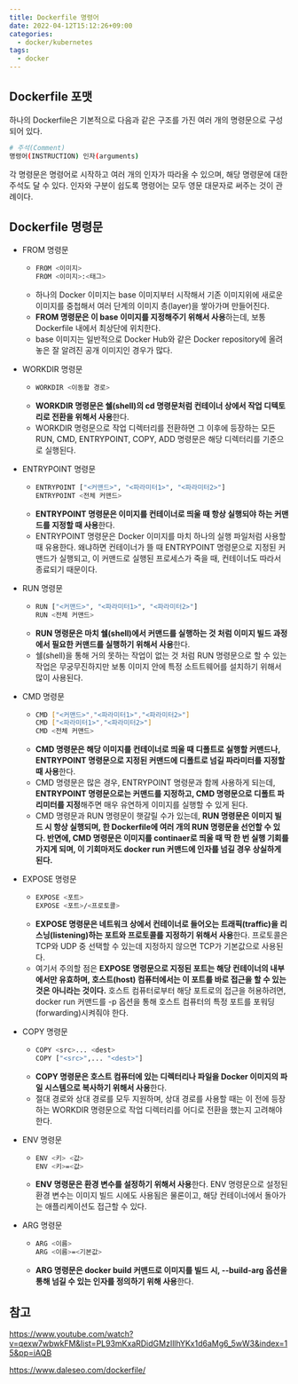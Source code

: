 ```yaml
---
title: Dockerfile 명령어
date: 2022-04-12T15:12:26+09:00
categories:
  - docker/kubernetes
tags: 
  - docker
---
```


## Dockerfile 포맷

하나의 Dockerfile은 기본적으로 다음과 같은 구조를 가진 여러 개의 명령문으로 구성되어 있다.

```bash
# 주석(Comment)
명령어(INSTRUCTION) 인자(arguments)
```

각 명령문은 명령어로 시작하고 여러 개의 인자가 따라올 수 있으며, 해당 명령문에 대한 주석도 달 수 있다. 인자와 구분이 쉽도록 명령어는 모두 영문 대문자로 써주는 것이 관례이다.

## Dockerfile 명령문
- FROM 명령문
  - ```bash
    FROM <이미지>
    FROM <이미지>:<태그>
    ```
  - 하나의 Docker 이미지는 base 이미지부터 시작해서 기존 이미지위에 새로운 이미지를 중첩해서 여러 단계의 이미지 층(layer)을 쌓아가며 만들어진다.
  - **FROM 명령문은 이 base 이미지를 지정해주기 위해서 사용**하는데, 보통 Dockerfile 내에서 최상단에 위치한다.
  - base 이미지는 일반적으로 Docker Hub와 같은 Docker repository에 올려놓은 잘 알려진 공개 이미지인 경우가 많다.
- WORKDIR 명령문
  - ```bash
    WORKDIR <이동할 경로>
    ```
  - **WORKDIR 명령문은 쉘(shell)의 cd 명령문처럼 컨테이너 상에서 작업 디텍토리로 전환을 위해서 사용**한다.
  - WORKDIR 명령문으로 작업 디렉터리를 전환하면 그 이후에 등장하는 모든 RUN, CMD, ENTRYPOINT, COPY, ADD 명령문은 해당 디렉터리를 기준으로 실행된다.

- ENTRYPOINT 명령문
  - ```bash
    ENTRYPOINT ["<커맨드>", "<파라미터1>", "<파라미터2>"]
    ENTRYPOINT <전체 커맨드>
    ```
  - **ENTRYPOINT 명령문은 이미지를 컨테이너로 띄울 때 항상 실행되야 하는 커맨드를 지정할 때 사용**한다.
  - ENTRYPOINT 명령문은 Docker 이미지를 마치 하나의 실행 파일처럼 사용할 때 유용한다. 왜냐하면 컨테이너가 뜰 때 ENTRYPOINT 명령문으로 지정된 커맨드가 실행되고, 이 커맨드로 실행된 프로세스가 죽을 때, 컨테이너도 따라서 종료되기 때문이다.

- RUN 명령문
  - ```bash
    RUN ["<커맨드>", "<파라미터1>", "<파라미터2>"]
    RUN <전체 커맨드>
    ```
  - **RUN 명령문은 마치 쉘(shell)에서 커맨드를 실행하는 것 처럼 이미지 빌드 과정에서 필요한 커맨드를 실행하기 위해서 사용**한다.
  - 쉘(shell)을 통해 거의 못하는 작업이 없는 것 처럼 RUN 명령문으로 할 수 있는 작업은 무궁무진하지만 보통 이미지 안에 특정 소트트웨어를 설치하기 위해서 많이 사용된다.

- CMD 명령문
  - ```bash
    CMD ["<커맨드>","<파라미터1>","<파라미터2>"]
    CMD ["<파라미터1>","<파라미터2>"]
    CMD <전체 커맨드>
    ```
  - **CMD 명령문은 해당 이미지를 컨테이너로 띄울 때 디폴트로 실행할 커맨드나, ENTRYPOINT 명령문으로 지정된 커맨드에 디폴트로 넘길 파라미터를 지정할 때 사용**한다.
  - CMD 명령문은 많은 경우, ENTRYPOINT 명령문과 함께 사용하게 되는데, **ENTRYPOINT 명령문으로는 커맨드를 지정하고, CMD 명령문으로 디폴트 파리미터를 지정**해주면 매우 유연하게 이미지를 실행할 수 있게 된다.
  - CMD 명령문과 RUN 명령문이 햇갈릴 수가 있는데, **RUN 명령문은 이미지 빌드 시 항상 실행되며, 한 Dockerfile에 여러 개의 RUN 명령문을 선언할 수 있다. 반면에, CMD 명령문은 이미지를 continaer로 띄울 때 딱 한 번 실행 기회를 가지게 되며, 이 기회마저도 docker run 커맨드에 인자를 넘길 경우 상실하게 된다.**
- EXPOSE 명령문
  - ```bash
    EXPOSE <포트>
    EXPOSE <포트>/<프로토콜>
    ```
  - **EXPOSE 명령문은 네트워크 상에서 컨테이너로 들어오는 트래픽(traffic)을 리스닝(listening)하는 포트와 프로토콜를 지정하기 위해서 사용**한다. 프로토콜은 TCP와 UDP 중 선택할 수 있는데 지정하지 않으면 TCP가 기본값으로 사용된다.
  - 여기서 주의할 점은 **EXPOSE 명령문으로 지정된 포트는 해당 컨테이너의 내부에서만 유효하며, 호스트(host) 컴퓨터에서는 이 포트를 바로 접근을 할 수 있는 것은 아니라는 것이다.** 호스트 컴퓨터로부터 해당 포트로의 접근을 허용하려면, docker run 커맨드를 -p 옵션을 통해 호스트 컴퓨터의 특정 포트를 포워딩(forwarding)시켜줘야 한다.  
- COPY 명령문
  - ```bash
    COPY <src>... <dest>
    COPY ["<src>",... "<dest>"]
    ```
  - **COPY 명령문은 호스트 컴퓨터에 있는 디렉터리나 파일을 Docker 이미지의 파일 시스템으로 복사하기 위해서 사용**한다.
  - 절대 경로와 상대 경로를 모두 지원하며, 상대 경로를 사용할 때는 이 전에 등장하는 WORKDIR 명령문으로 작업 디렉터리를 어디로 전환을 했는지 고려해야 한다.
- ENV 명령문
  - ```bash
    ENV <키> <값>
    ENV <키>=<값>
    ```
  - **ENV 명령문은 환경 변수를 설정하기 위해서 사용**한다. ENV 명령문으로 설정된 환경 변수는 이미지 빌드 시에도 사용됨은 물론이고, 해당 컨테이너에서 돌아가는 애플리케이션도 접근할 수 있다.  
- ARG 명령문  
  - ```bash
    ARG <이름>
    ARG <이름>=<기본값>
    ```
  - **ARG 명령문은 docker build 커맨드로 이미지를 빌드 시, --build-arg 옵션을 통해 넘길 수 있는 인자를 정의하기 위해 사용**한다.

## 참고

https://www.youtube.com/watch?v=qexw7wbwkFM&list=PL93mKxaRDidGMzIllhYKx1d6aMg6_5wW3&index=15&pp=iAQB

https://www.daleseo.com/dockerfile/
